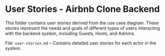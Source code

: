 # User Stories - Airbnb Clone Backend

This folder contains user stories derived from the use case diagram. These stories represent the needs and goals of different types of users interacting with the backend system, including Guests, Hosts, and Admins.

File: `user-stories.md` – Contains detailed user stories for each actor in the system.
